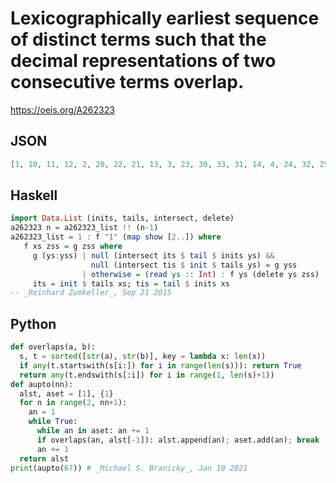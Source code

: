 # Lexicographically earliest sequence of distinct terms such that the decimal representations of two consecutive terms overlap\.
https://oeis.org/A262323
## JSON
```JSON
[1, 10, 11, 12, 2, 20, 22, 21, 13, 3, 23, 30, 33, 31, 14, 4, 24, 32, 25, 5, 15, 41, 16, 6, 26, 42, 27, 7, 17, 51, 18, 8, 28, 52, 29, 9, 19, 61, 36, 43, 34, 40, 44, 45, 50, 35, 53, 37, 63, 38, 73, 39, 83, 48, 54, 46, 60, 56, 55, 57, 65, 58, 75, 47, 64, 49, 74]
```
## Haskell
```Haskell
import Data.List (inits, tails, intersect, delete)
a262323 n = a262323_list !! (n-1)
a262323_list = 1 : f "1" (map show [2..]) where
   f xs zss = g zss where
     g (ys:yss) | null (intersect its $ tail $ inits ys) &&
                  null (intersect tis $ init $ tails ys) = g yss
                | otherwise = (read ys :: Int) : f ys (delete ys zss)
     its = init $ tails xs; tis = tail $ inits xs
-- _Reinhard Zumkeller_, Sep 21 2015
```
## Python
```Python
def overlaps(a, b):
  s, t = sorted([str(a), str(b)], key = lambda x: len(x))
  if any(t.startswith(s[i:]) for i in range(len(s))): return True
  return any(t.endswith(s[:i]) for i in range(1, len(s)+1))
def aupto(nn):
  alst, aset = [1], {1}
  for n in range(2, nn+1):
    an = 1
    while True:
      while an in aset: an += 1
      if overlaps(an, alst[-1]): alst.append(an); aset.add(an); break
      an += 1
  return alst
print(aupto(67)) # _Michael S. Branicky_, Jan 10 2021
```
